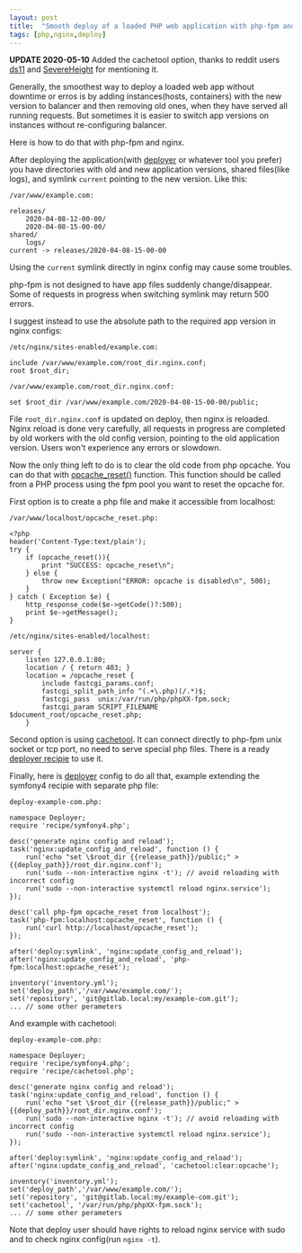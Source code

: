 ```yaml
---
layout: post
title:  "Smooth deploy of a loaded PHP web application with php-fpm and nginx, without downtime or errors"
tags: [php,nginx,deploy]
---
```


**UPDATE 2020-05-10** Added the cachetool option, thanks to reddit users [ds11](https://www.reddit.com/u/ds11) and [SevereHeight](https://www.reddit.com/u/SevereHeight) for mentioning it.

Generally, the smoothest way to deploy a loaded web app without downtime or erros is by adding instances(hosts, containers) with the new version to balancer and then removing old ones, when they have served all running requests. But sometimes it is easier to switch app versions on instances without re-configuring balancer.

Here is how to do that with php-fpm and nginx.

After deploying the application(with [deployer](https://deployer.org) or whatever tool you prefer) you have directories with old and new application versions, shared files(like logs), and symlink `current` pointing to the new version. Like this:

```
/var/www/example.com:

releases/
    2020-04-08-12-00-00/
    2020-04-08-15-00-00/
shared/
    logs/
current -> releases/2020-04-08-15-00-00
```

Using the `current` symlink directly in nginx config may cause some troubles.

php-fpm is not designed to have app files suddenly change/disappear. Some of requests in progress when switching symlink may return 500 errors.

I suggest instead to use the absolute path to the required app version in nginx configs:

`/etc/nginx/sites-enabled/example.com:`

```
include /var/www/example.com/root_dir.nginx.conf;
root $root_dir;
```

`/var/www/example.com/root_dir.nginx.conf:`

```
set $root_dir /var/www/example.com/2020-04-08-15-00-00/public;
```

File `root_dir.nginx.conf` is updated on deploy, then nginx is reloaded. Nginx reload is done very carefully, all requests in progress are completed by old workers with the old config version, pointing to the old application version. Users won't experience any errors or slowdown.

Now the only thing left to do is to clear the old code from php opcache. You can do that with [opcache_reset()](https://www.php.net/manual/en/function.opcache-reset.php) function. This function should be called from a PHP process using the fpm pool you want to reset the opcache for.

First option is to create a php file and make it accessible from localhost:

`/var/www/localhost/opcache_reset.php:`

```
<?php
header('Content-Type:text/plain');
try {
    if (opcache_reset()){
        print "SUCCESS: opcache_reset\n";
    } else {
        throw new Exception("ERROR: opcache is disabled\n", 500);
    }
} catch ( Exception $e) {
    http_response_code($e->getCode()?:500);
    print $e->getMessage();
}
```

`/etc/nginx/sites-enabled/localhost:`

```
server {
    listen 127.0.0.1:80;
    location / { return 403; }
    location = /opcache_reset {
        include fastcgi_params.conf;
        fastcgi_split_path_info ^(.+\.php)(/.*)$;
        fastcgi_pass  unix:/var/run/php/phpXX-fpm.sock;
        fastcgi_param SCRIPT_FILENAME $document_root/opcache_reset.php;
    }
```

Second option is using [cachetool](https://gordalina.github.io/cachetool/). It can connect directly to php-fpm unix socket or tcp port, no need to serve special php files. There is a ready [deployer recipie](https://deployer.org/recipes/cachetool.html) to use it.

Finally, here is [deployer](https://deployer.org) config to do all that, example extending the symfony4 recipie with separate php file:

`deploy-example-com.php:`

```
namespace Deployer;
require 'recipe/symfony4.php';

desc('generate nginx config and reload');
task('nginx:update_config_and_reload', function () {
    run('echo "set \$root_dir {{release_path}}/public;" > {{deploy_path}}/root_dir.nginx.conf');
    run('sudo --non-interactive nginx -t'); // avoid reloading with incorrect config
    run('sudo --non-interactive systemctl reload nginx.service');
});

desc('call php-fpm opcache_reset from localhost');
task('php-fpm:localhost:opcache_reset', function () {
    run('curl http://localhost/opcache_reset');
});

after('deploy:symlink', 'nginx:update_config_and_reload');
after('nginx:update_config_and_reload', 'php-fpm:localhost:opcache_reset');

inventory('inventory.yml');
set('deploy_path','/var/www/example.com/');
set('repository', 'git@gitlab.local:my/example-com.git');
... // some other perameters
```

And example with cachetool:

`deploy-example-com.php:`

```
namespace Deployer;
require 'recipe/symfony4.php';
require 'recipe/cachetool.php';

desc('generate nginx config and reload');
task('nginx:update_config_and_reload', function () {
    run('echo "set \$root_dir {{release_path}}/public;" > {{deploy_path}}/root_dir.nginx.conf');
    run('sudo --non-interactive nginx -t'); // avoid reloading with incorrect config
    run('sudo --non-interactive systemctl reload nginx.service');
});

after('deploy:symlink', 'nginx:update_config_and_reload');
after('nginx:update_config_and_reload', 'cachetool:clear:opcache');

inventory('inventory.yml');
set('deploy_path','/var/www/example.com/');
set('repository', 'git@gitlab.local:my/example-com.git');
set('cachetool', '/var/run/php/phpXX-fpm.sock');
... // some other perameters
```

Note that deploy user should have rights to reload nginx service with sudo and to check nginx config(run `nginx -t`).
